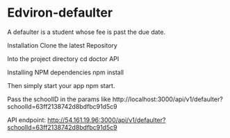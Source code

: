 # Edviron-defaulter
A defaulter is a student whose fee is past the due date.


Installation Clone the latest Repository 

Into the project directory cd doctor API

Installing NPM dependencies npm install

Then simply start your app npm start.

Pass the schoolID in the params like http://localhost:3000/api/v1/defaulter?schoolId=63ff2138742d8bdfbc91d5c9


API endpoint:  http://54.161.19.96:3000/api/v1/defaulter?schoolId=63ff2138742d8bdfbc91d5c9
